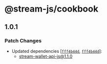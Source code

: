 # @stream-js/cookbook

## 1.0.1

### Patch Changes

- Updated dependencies [[`fff4b44d`](https://github.com/stream-protocol/stream-wallet-api-js/commit/fff4b44d6abaccfe8fd112053c5ac2dd0ce00577), [`fff4b44d`](https://github.com/stream-protocol/stream-wallet-api-js/commit/fff4b44d6abaccfe8fd112053c5ac2dd0ce00577)]:
  - stream-wallet-api-js@1.1.0
